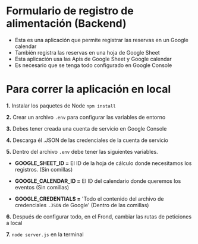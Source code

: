 # Formulario de registro de alimentación (Backend)

* Esta es una aplicación que permite registrar las reservas en un Google calendar
* También registra las reservas en una hoja de Google Sheet
* Esta aplicación usa las Apis de Google Sheet y Google calendar
* Es necesario que se tenga todo configurado en Google Console

# Para correr la aplicación en local

**1.** Instalar los paquetes de Node ```npm install```

**2.** Crear un archivo ```.env``` para configurar las variables de entorno

**3.** Debes tener creada una cuenta de servicio en Google Console

**4.** Descarga él .JSON de las credenciales de la cuenta de servicio

**5.** Dentro del archivo ```.env``` debe tener las siguientes variables.

* **GOOGLE_SHEET_ID =** El ID de la hoja de cálculo donde necesitamos los registros. (Sin comillas)

* **GOOGLE_CALENDAR_ID =** El ID del calendario donde queremos los eventos (Sin comillas)

* **GOOGLE_CREDENTIALS =** 'Todo el contenido del archivo de credenciales ```.JSON``` de Google' (Dentro de las comillas)

**6.** Después de configurar todo, en el Frond, cambiar las rutas de peticiones a local

**7.** ```node server.js``` en la terminal